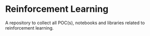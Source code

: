 # Reinforcement Learning #

A repository to collect all POC(s), notebooks and libraries related to reinforcement learning.
<p/>

